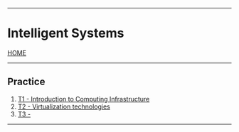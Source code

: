
---
# Intelligent Systems

[HOME](../../README.md)

---
## Practice
1. [T1 - Introduction to Computing Infrastructure](data/T1.md)
2. [T2 - Virtualization technologies](data/T2.md)
3. [T3 - ](data/T3.md)
---